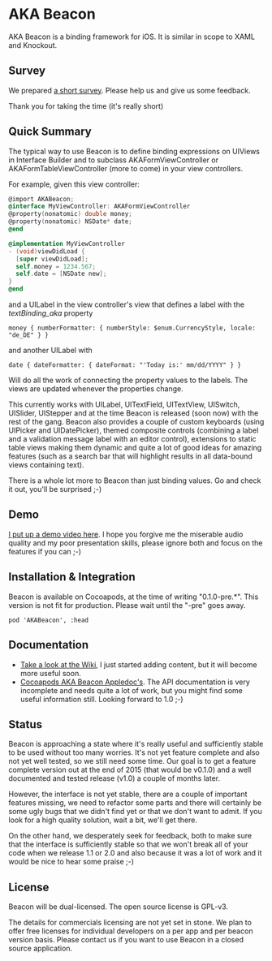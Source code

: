 # AKA Beacon

AKA Beacon is a binding framework for iOS. It is similar in scope to XAML and Knockout.

## Survey
We prepared [a short survey](https://mutechaka.typeform.com/to/caKeuX). Please help us and give us some feedback.

Thank you for taking the time (it's really short)

## Quick Summary

The typical way to use Beacon is to define binding expressions on UIViews in Interface Builder and to subclass AKAFormViewController or AKAFormTableViewController (more to come) in your view controllers.

For example, given this view controller:

```Objective-C
@import AKABeacon;
@interface MyViewController: AKAFormViewController
@property(nonatomic) double money;
@property(nonatomic) NSDate* date;
@end
```

```Objective-C
@implementation MyViewController
- (void)viewDidLoad {
  [super viewDidLoad];
  self.money = 1234.567;
  self.date = [NSDate new];
}
@end
```

and a UILabel in the view controller's view that defines a label with the *textBinding_aka* property

```
money { numberFormatter: { numberStyle: $enum.CurrencyStyle, locale: "de_DE" } }
```

and another UILabel with

```
date { dateFormatter: { dateFormat: "'Today is:' mm/dd/YYYY" } }
```

Will do all the work of connecting the property values to the labels. The views are updated whenever the properties change.

This currently works with UILabel, UITextField, UITextView, UISwitch, UISlider, UIStepper and at the time Beacon is released (soon now) with the rest of the gang. Beacon also provides a couple of custom keyboards (using UIPicker and UIDatePicker), themed composite controls (combining a label and a validation message label with an editor control), extensions to static table views making them dynamic and quite a lot of good ideas for amazing features (such as a search bar that will highlight results in all data-bound views containing text).

There is a whole lot more to Beacon than just binding values. Go and check it out, you'll be surprised ;-)

## Demo

[I put up a demo video here](https://www.youtube.com/watch?v=88DkI8ZfEkg). I hope you forgive me the miserable audio quality and my poor presentation skills, please ignore both and focus on the features if you can ;-)

## Installation & Integration

Beacon is available on Cocoapods, at the time of writing "0.1.0-pre.*". This version is not fit for production. Please wait until the "-pre" goes away.

```
pod 'AKABeacon', :head
```

## Documentation

* [Take a look at the Wiki](https://github.com/mutech/aka-ios-beacon/wiki), I just started adding content, but it will become more useful soon.
* [Cocoapods AKA Beacon Appledoc's](http://cocoadocs.org/docsets/AKABeacon/0.1.0-pre.2/). The API documentation is very incomplete and needs quite a lot of work, but you might find some useful information still. Looking forward to 1.0 ;-)

## Status

Beacon is approaching a state where it's really useful and sufficiently stable to be used without too many worries. It's not yet feature complete and also not yet well tested, so we still need some time. Our goal is to get a feature complete version out at the end of 2015 (that would be v0.1.0) and a well documented and tested release (v1.0) a couple of months later.

However, the interface is not yet stable, there are a couple of important features missing, we need to refactor some parts and there will certainly be some ugly bugs that we didn't find yet or that we don't want to admit. If you look for a high quality solution, wait a bit, we'll get there.

On the other hand, we desperately seek for feedback, both to make sure that the interface is sufficiently stable so that we won't break all of your code when we release 1.1 or 2.0 and also because it was a lot of work and it would be nice to hear some praise ;-)

## License

Beacon will be dual-licensed. The open source license is GPL-v3.

The details for commercials licensing are not yet set in stone. We plan to offer free licenses for individual developers on a per app and per beacon version basis. Please contact us if you want to use Beacon in a closed source application.